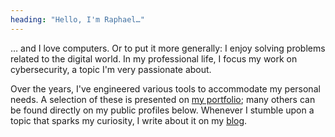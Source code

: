 ```yaml
---
heading: "Hello, I'm Raphael…"
---
```


… and I love computers.
Or to put it more generally: I enjoy solving problems related to the digital world.
In my professional life, I focus my work on cybersecurity, a topic I'm very passionate about.

Over the years, I've engineered various tools to accommodate my personal needs.
A selection of these is presented on [my portfolio](https://www.eiken.dev/); many others can be found directly on my public profiles below.
Whenever I stumble upon a topic that sparks my curiosity, I write about it on my [blog](https://www.eiken.dev/blog).

